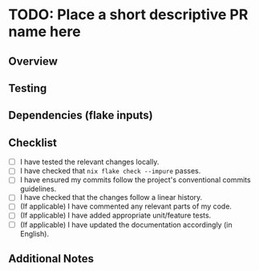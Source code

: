 # TODO: Place a short descriptive PR name here

## Overview

<!-- Provide a brief overview of what this PR aims to accomplish. For instance,
is it adding a new configuration, updating an existing one, fixing a bug, or
improving the documentation? -->

## Testing

<!-- Describe the testing process for the changes. Include steps to reproduce
any relevant scenarios and the expected outcomes. For example when creating a new
package, test that `nix build` produces the expected binaries/libraries and that
they work as well. Or when adding new NixOS/home-manager modules that you were
able to include them in a NixOS/home-configuration build and that they work.-->

## Dependencies (flake inputs)

<!-- List any new dependencies introduced by this PR, or if any existing
dependencies are updated or removed. -- >

## Screenshots
<!-- Provide screenshots demonstrating the changes, especially for UI-related
updates (if applicable). -->

## Checklist

<!-- Ensure you've gone through this checklist before submitting your PR. -->

- [ ] I have tested the relevant changes locally.
- [ ] I have checked that `nix flake check --impure` passes.
- [ ] I have ensured my commits follow the project's conventional commits guidelines.
- [ ] I have checked that the changes follow a linear history.
- [ ] (If applicable) I have commented any relevant parts of my code.
- [ ] (If applicable) I have added appropriate unit/feature tests.
- [ ] (If applicable) I have updated the documentation accordingly (in English).

## Additional Notes

<!-- Add any other notes, comments, or considerations regarding the PR here. -->
